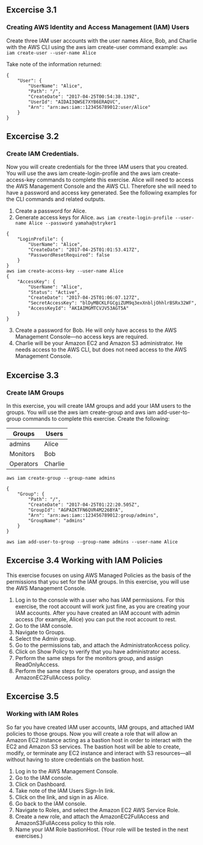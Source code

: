 ## Excercise 3.1

### Creating AWS Identity and Access Management (IAM) Users 
Create three IAM user accounts with the user names Alice, Bob, and Charlie with the AWS CLI using the aws iam create-user command example:
 `aws iam create-user --user-name Alice` 
 
 Take note of the information returned: 

```
{
    "User": {
        "UserName": "Alice",
        "Path": "/",
        "CreateDate": "2017-04-25T00:54:38.139Z",
        "UserId": "AIDAI3QWSE7XYB6ERAQVC",
        "Arn": "arn:aws:iam::123456789012:user/Alice"
    }
}
```
## Excercise 3.2
### Create IAM Credentials. 
Now you will create credentials for the three IAM users that you created. You will use the aws iam create-login-profile and the aws iam create-access-key commands to complete this exercise. Alice will need to access the AWS Management Console and the AWS CLI. Therefore she will need to have a password and access key generated. 
See the following examples for the CLI commands and related outputs.
1. Create a password for Alice. 
2. Generate access keys for Alice. `aws iam create-login-profile --user-name Alice --password yamaha@stryker1`
```
{
    "LoginProfile": {
        "UserName": "Alice",
        "CreateDate": "2017-04-25T01:01:53.417Z",
        "PasswordResetRequired": false
    }
}
aws iam create-access-key --user-name Alice
{
    "AccessKey": {
        "UserName": "Alice",
        "Status": "Active",
        "CreateDate": "2017-04-25T01:06:07.127Z",
        "SecretAccessKey": "blDyMBCKLFGCgiZUM9q3exXnbljOhhlrBSRx32WF",
        "AccessKeyId": "AKIAIMGMTCVJV53AGT5A"
    }
}
```
3. Create a password for Bob. He will only have access to the AWS Management Console—no access keys are required. 
4. Charlie will be your Amazon EC2 and Amazon S3 administrator. He needs access to the AWS CLI, but does not need access to the AWS Management Console.
## Excercise 3.3
### Create IAM Groups
In this exercise, you will create IAM groups and add your IAM users to the groups. You will use the aws iam create-group and aws iam add-user-to-group commands to complete this exercise. Create the following:

| Groups    | Users   |
|-----------|---------|
| admins    | Alice   |
| Monitors  | Bob     |
| Operators | Charlie |

`aws iam create-group --group-name admins`
```
{
    "Group": {
        "Path": "/",
        "CreateDate": "2017-04-25T01:22:20.505Z",
        "GroupId": "AGPAIKTFN6QVR4M226BYA",
        "Arn": "arn:aws:iam::123456789012:group/admins",
        "GroupName": "admins"
    }
}
```

`aws iam add-user-to-group --group-name admins --user-name Alice`

## Excercise 3.4 Working with IAM Policies 

This exercise focuses on using AWS Managed Policies as the basis of the permissions that you set for the IAM groups. In this exercise, you will use the AWS Management Console. 
1. Log in to the console with a user who has IAM permissions. For this exercise, the root account will work just fine, as you are creating your IAM accounts. After you have created an IAM account with admin access (for example, Alice) you can put the root account to rest. 
2. Go to the IAM console. 
3. Navigate to Groups. 
4. Select the Admin group. 
5. Go to the permissions tab, and attach the AdministratorAccess policy. 
6. Click on Show Policy to verify that you have administrator access.
7. Perform the same steps for the monitors group, and assign ReadOnlyAccess. 
8. Perform the same steps for the operators group, and assign the AmazonEC2FullAccess policy.
## Excercise 3.5
### Working with IAM Roles
 So far you have created IAM user accounts, IAM groups, and attached IAM policies to those groups. Now you will create a role that will allow an Amazon EC2 instance acting as a bastion host in order to interact with the EC2 and Amazon S3 services. The bastion host will be able to create, modify, or terminate any EC2 instance and interact with S3 resources—all without having to store credentials on the bastion host. 
 1. Log in to the AWS Management Console. 
 2. Go to the IAM console. 
 3. ​Click on Dashboard. 
 4. Take note of the IAM Users Sign-In link. 
 5. Click on the link, and sign in as Alice. 
 6. Go back to the IAM console. 
 7. Navigate to Roles, and select the Amazon EC2 AWS Service Role. 
 8. Create a new role, and attach the AmazonEC2FullAccess and AmazonS3FullAccess policy to this role.
 9. Name your IAM Role bastionHost. (Your role will be tested in the next exercises.)